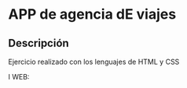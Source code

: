 # APP de agencia dE viajes

## Descripción

Ejercicio realizado con los lenguajes de HTML y CSS

I WEB: 
